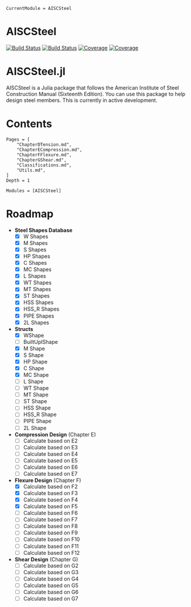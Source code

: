```@meta
CurrentModule = AISCSteel
```

# AISCSteel

[![Build Status](https://github.com/co1emi11er2/AISCSteel.jl/actions/workflows/CI.yml/badge.svg?branch=main)](https://github.com/co1emi11er2/AISCSteel.jl/actions/workflows/CI.yml?query=branch%3Amain)
[![Build Status](https://ci.appveyor.com/api/projects/status/github/co1emi11er2/AISCSteel.jl?svg=true)](https://ci.appveyor.com/project/co1emi11er2/AISCSteel-jl)
[![Coverage](https://codecov.io/gh/co1emi11er2/AISCSteel.jl/branch/main/graph/badge.svg)](https://codecov.io/gh/co1emi11er2/AISCSteel.jl)
[![Coverage](https://coveralls.io/repos/github/co1emi11er2/AISCSteel.jl/badge.svg?branch=main)](https://coveralls.io/github/co1emi11er2/AISCSteel.jl?branch=main)

# AISCSteel.jl

AISCSteel is a Julia package that follows the American Institute of Steel Construction Manual (Sixteenth Edition). You can use this package to help design steel members. This is currently in active development.

# Contents

```@contents
Pages = [
    "ChapterDTension.md",
    "ChapterECompression.md",
    "ChapterFFlexure.md",
    "ChapterGShear.md",
    "Classifications.md",
    "Utils.md",
]
Depth = 1
```

```@autodocs
Modules = [AISCSteel]
```

# Roadmap

- **Steel Shapes Database**
  - [x] W Shapes
  - [x] M Shapes
  - [x] S Shapes
  - [x] HP Shapes
  - [x] C Shapes
  - [x] MC Shapes
  - [x] L Shapes
  - [x] WT Shapes
  - [x] MT Shapes
  - [x] ST Shapes
  - [x] HSS Shapes
  - [x] HSS_R Shapes
  - [x] PIPE Shapes
  - [x] 2L Shapes
- **Structs**
  - [x] WShape
  - [ ] BuiltUpIShape
  - [x] M Shape
  - [x] S Shape
  - [x] HP Shape
  - [x] C Shape
  - [x] MC Shape
  - [ ] L Shape
  - [ ] WT Shape
  - [ ] MT Shape
  - [ ] ST Shape
  - [ ] HSS Shape
  - [ ] HSS_R Shape
  - [ ] PIPE Shape
  - [ ] 2L Shape
- **Compression Design** (Chapter E)
  - [ ] Calculate based on E2
  - [ ] Calculate based on E3
  - [ ] Calculate based on E4
  - [ ] Calculate based on E5
  - [ ] Calculate based on E6
  - [ ] Calculate based on E7
- **Flexure Design** (Chapter F)
  - [x] Calculate based on F2
  - [x] Calculate based on F3
  - [x] Calculate based on F4
  - [x] Calculate based on F5
  - [ ] Calculate based on F6
  - [ ] Calculate based on F7
  - [ ] Calculate based on F8
  - [ ] Calculate based on F9
  - [ ] Calculate based on F10
  - [ ] Calculate based on F11
  - [ ] Calculate based on F12
- **Shear Design** (Chapter G)
  - [ ] Calculate based on G2
  - [ ] Calculate based on G3
  - [ ] Calculate based on G4
  - [ ] Calculate based on G5
  - [ ] Calculate based on G6
  - [ ] Calculate based on G7
